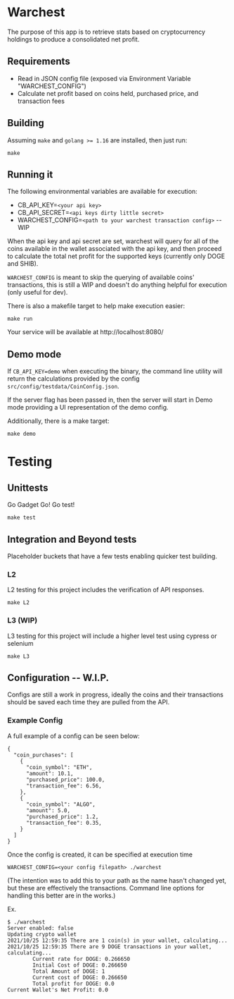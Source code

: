 # Warchest

The purpose of this app is to retrieve stats based on cryptocurrency holdings to produce a consolidated net profit.

## Requirements

- Read in JSON config file (exposed via Environment Variable "WARCHEST_CONFIG")
- Calculate net profit based on coins held, purchased price, and transaction fees

## Building

Assuming `make` and `golang >= 1.16` are installed, then just run:

`make`

## Running it

The following environmental variables are available for execution:  

* CB_API_KEY=`<your api key>` 
* CB_API_SECRET=`<api keys dirty little secret>`
* WARCHEST_CONFIG=`<path to your warchest transaction config>` -- WIP

When the api key and api secret are set, warchest will query for all of the coins available in the wallet associated
with the api key, and then proceed to calculate the total net profit for the supported keys (currently only DOGE and 
SHIB).

`WARCHEST_CONFIG` is meant to skip the querying of available coins' transactions, this is still a WIP and doesn't do
anything helpful for execution (only useful for dev).

There is also a makefile target to help make execution easier:

`make run`

Your service will be available at http://localhost:8080/

## Demo mode

If `CB_API_KEY=demo` when executing the binary, the command line utility will return the calculations provided by
the config `src/config/testdata/CoinConfig.json`. 

If the server flag has been passed in, then the server will start in Demo mode providing a UI representation of the
demo config.

Additionally, there is a make target:

`make demo`

# Testing

## Unittests
Go Gadget Go! Go test!

`make test`

## Integration and Beyond tests
Placeholder buckets that have a few tests enabling quicker test building.

### L2
L2 testing for this project includes the verification of API responses.

`make L2`

### L3 (WIP)
L3 testing for this project will include a higher level test using cypress or selenium

`make L3`

## Configuration -- W.I.P.

Configs are still a work in progress, ideally the coins and their transactions should be saved each
time they are pulled from the API. 

### Example Config
A full example of a config can be seen below:

``` 
{
  "coin_purchases": [
    {
      "coin_symbol": "ETH",
      "amount": 10.1,
      "purchased_price": 100.0,
      "transaction_fee": 6.56,
    },
    {
      "coin_symbol": "ALGO",
      "amount": 5.0,
      "purchased_price": 1.2,
      "transaction_fee": 0.35,
    }
  ]
}
```

Once the config is created, it can be specified at execution time

`WARCHEST_CONFIG=<your config filepath> ./warchest`

(The intention was to add this to your path as the name hasn't changed yet, but these are effectively
the transactions. Command line options for handling this better are in the works.)

Ex.

```
$ ./warchest 
Server enabled: false
Updating crypto wallet
2021/10/25 12:59:35 There are 1 coin(s) in your wallet, calculating...
2021/10/25 12:59:35 There are 9 DOGE transactions in your wallet, calculating...
        Current rate for DOGE: 0.266650
        Initial Cost of DOGE: 0.266650
        Total Amount of DOGE: 1
        Current cost of DOGE: 0.266650
        Total profit for DOGE: 0.0
Current Wallet's Net Profit: 0.0
```

